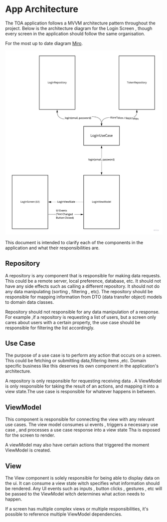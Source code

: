 # App Architecture

The TOA application follows a MVVM architecture pattern throughout the project. Below is the
architecture diagram for the Login Screen , though every screen in the application should follow the
same organisation.

For the most up to date
diagram [Miro](https://miro.com/app/board/o9J_ltxT_4k=/?invite_link_id=617869994956).

![Architecture Diagram](assets/TOAFlows.jpg)

This document is intended to clarify each of the components in the application and what their
responsibilities are.

## Repository

A repository is any component that is responsible for making data requests. This could be a remote
server, local preference, database, etc. It should not have any side effects such as calling a
different repository. It should not do any data manipulating (sorting , filtering , etc). The
repository should be responsible for mapping information from DTO (data transfer object) models to
domain data classes.

Repository should not responsible for any data manipulation of a response. For example ,if a
repository is requesting a list of users, but a screen only cares about users with a certain
property, the use case should be responsible for filtering the list accordingly.

## Use Case

The purpose of a use case is to perform any action that occurs on a screen. This could be fetching
or submitting data,filtering items ,etc.
Domain specific business like this deserves its own component in the application's architecture.

A repository is only responsible for requesting receiving data . A ViewModel is only responsible for taking the result of an actions,
and mapping it into a view state.The use case is responsible for whatever happens in between.

## ViewModel

This component is responsible for connecting the view with any relevant use cases.
The view model consumes ui events , triggers a necessary use case , and processes a use case response into a view state
Tha is exposed for the screen to render.

A viewModel may also have certain actions that triggered the moment ViewModel is created.

## View

The View component is solely responsible for being able to display data 
on the ui. It can consume a view state witch specifies what information should be rendered.
Any UI events such as inputs , button clicks , gestures , etc will be passed to the ViewModel 
witch determines what action needs to happen.

If a screen has multiple complex views or multiple responsibilities,
it's possible to reference multiple ViewModel dependencies.

